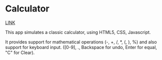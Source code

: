 # Calculator

<a href= "https://ganeaflorin.github.io/Calculator/"> LINK </a>


This app simulates a classic calculator, using HTML5, CSS, Javascript.

It provides support for mathematical operations (-, +, /, *, (, ), %) and also support for keyboard input. ([0-9], ., Backspace for undo, Enter for equal, "C" for Clear).  

